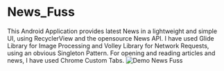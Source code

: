 # News_Fuss
This Android Application provides latest News in a lightweight and simple UI, using RecyclerView and the opensource News API. 
I have used Glide Library for Image Processing and Volley Library for Network Requests, using an obvious Singleton Pattern.
For opening and reading articles and news, I have used Chrome Custom Tabs.
![Demo News Fuss](https://j.gifs.com/OMN1Og.gif)
